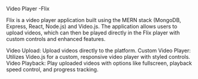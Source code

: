 Video Player -Flix

Flix is a video player application built using the MERN stack (MongoDB, Express, React, Node.js) and Video.js. The application allows users to upload videos, which can then be played directly in the Flix player with custom controls and enhanced features.

Video Upload: Upload videos directly to the platform.
Custom Video Player: Utilizes Video.js for a custom, responsive video player with styled controls.
Video Playback: Play uploaded videos with options like fullscreen, playback speed control, and progress tracking.